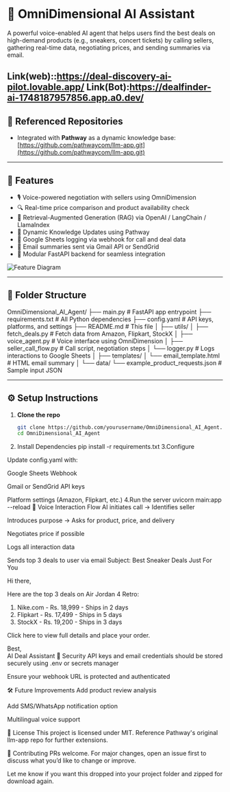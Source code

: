 # 🧠 OmniDimensional AI Assistant

A powerful voice-enabled AI agent that helps users find the best deals on high-demand products (e.g., sneakers, concert tickets) by calling sellers, gathering real-time data, negotiating prices, and sending summaries via email.

Link(web)::https://deal-discovery-ai-pilot.lovable.app/
Link(Bot):https://dealfinder-ai-1748187957856.app.a0.dev/
---

## 🔗 Referenced Repositories

- Integrated with **Pathway** as a dynamic knowledge base:  
  [https://github.com/pathwaycom/llm-app.git](https://github.com/pathwaycom/llm-app.git)

---

## 🚀 Features

- 🎙️ Voice-powered negotiation with sellers using OmniDimension  
- 🔍 Real-time price comparison and product availability check  
- 🧠 Retrieval-Augmented Generation (RAG) via OpenAI / LangChain / LlamaIndex  
- 🔄 Dynamic Knowledge Updates using Pathway  
- 🧾 Google Sheets logging via webhook for call and deal data  
- 📧 Email summaries sent via Gmail API or SendGrid  
- 🧩 Modular FastAPI backend for seamless integration  

![Feature Diagram](https://i.imgur.com/YOUR_FEATURE_IMAGE.png)

---

## 📁 Folder Structure





OmniDimensional_AI_Agent/
├── main.py # FastAPI app entrypoint
├── requirements.txt # All Python dependencies
├── config.yaml # API keys, platforms, and settings
├── README.md # This file
│
├── utils/
│ ├── fetch_deals.py # Fetch data from Amazon, Flipkart, StockX
│ ├── voice_agent.py # Voice interface using OmniDimension
│ ├── seller_call_flow.py # Call script, negotiation steps
│ └── logger.py # Logs interactions to Google Sheets
│
├── templates/
│ └── email_template.html # HTML email summary
│
└── data/
└── example_product_requests.json # Sample input JSON

---

## ⚙️ Setup Instructions

1. **Clone the repo**
   ```bash
   git clone https://github.com/yourusername/OmniDimensional_AI_Agent.git
   cd OmniDimensional_AI_Agent
2.  Install Dependencies
 pip install -r requirements.txt
3.Configure

Update config.yaml with:

Google Sheets Webhook

Gmail or SendGrid API keys

Platform settings (Amazon, Flipkart, etc.)
4.Run the server
uvicorn main:app --reload
🧠 Voice Interaction Flow
AI initiates call → Identifies seller

Introduces purpose → Asks for product, price, and delivery

Negotiates price if possible

Logs all interaction data

Sends top 3 deals to user via email
Subject: Best Sneaker Deals Just For You

Hi there,

Here are the top 3 deals on Air Jordan 4 Retro:

1. Nike.com - Rs. 18,999 - Ships in 2 days
2. Flipkart - Rs. 17,499 - Ships in 5 days
3. StockX - Rs. 19,200 - Ships in 3 days

Click here to view full details and place your order.

Best,  
AI Deal Assistant
🔐 Security
API keys and email credentials should be stored securely using .env or secrets manager

Ensure your webhook URL is protected and authenticated

🛠 Future Improvements
Add product review analysis

Add SMS/WhatsApp notification option

Multilingual voice support

📄 License
This project is licensed under MIT. Reference Pathway's original llm-app repo for further extensions.

🤝 Contributing
PRs welcome. For major changes, open an issue first to discuss what you’d like to change or improve.


Let me know if you want this dropped into your project folder and zipped for download again.

